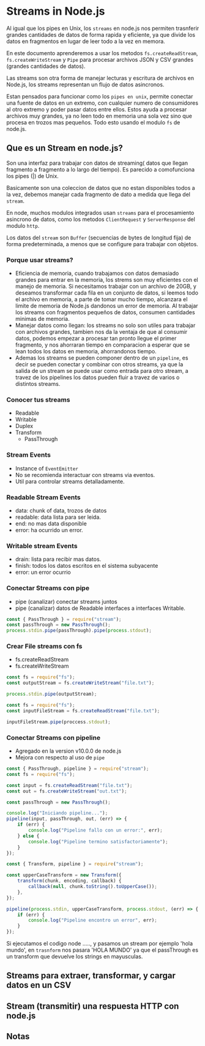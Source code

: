 # Streams in Node.js

Al igual que los pipes en Unix, los `streams` en node.js nos permiten trasnferir grandes cantidades de datos de forma
rapida y eficiente, ya que divide los datos en fragmentos en lugar de leer todo a la vez en memora.

En este documento aprenderemos a usar los metodos `fs.createReadStream`, `fs.createWriteStream` y `Pipe` para procesar
archivos JSON y CSV grandes (grandes cantidades de datos).

Las streams son otra forma de manejar lecturas y escritura de archivos en Node.js, los streams representan un flujo de datos asincronos.

Estan pensados para funcionar como los `pipes en unix`, permite conectar una fuente de datos en un extremo, con cualquier numero de consumidores al otro extremo y poder pasar datos entre ellos.
Estos ayuda a procesar archivos muy grandes, ya no leen todo en memoria una sola vez sino que procesa en trozos mas pequeños. Todo esto usando el modulo `fs` de node.js.

## Que es un Stream en node.js?

Son una interfaz para trabajar con datos de streaming( datos que llegan fragmento a fragmento a lo largo del tiempo). Es parecido a comofunciona los pipes (|) de Unix.

Basicamente son una coleccion de datos que no estan disponibles todos a la vez, debemos manejar cada fragmento de dato a medida que llega del `stream`.

En node, muchos modulos integrados usan `streams` para el procesamiento asincrono de datos, como los metodos `ClientRequest` y `ServerResponse` del modulo `http`.

Los datos del `stream` son `Buffer` (secuencias de bytes de longitud fija) de forma predeterminada, a menos que se configure para trabajar con objetos.

### Porque usar streams?

-   Eficiencia de memoria, cuando trabajamos con datos demasiado grandes para entrar en la memoria, los strems son muy eficientes con el manejo de memoria.
    Si necesitamos trabajar con un archivo de 20GB, y deseamos transformar cada fila en un conjunto de datos, si leemos todo el archivo en memoria, a parte de tomar mucho tiempo, alcanzara el limite de memoria de Node.js dandonos un error de memoria. Al trabajar los streams con fragmentos pequeños de datos, consumen cantidades minimas de memoria.
-   Manejar datos como llegan: los streams no solo son utiles para trabajar con archivos grandes, tambien nos da la ventaja de que al consumir datos, podemos empezar a procesar tan pronto llegue el primer fragmento, y nos ahorraran tiempo en comparacion a esperar que se lean todos los datos en memoria, ahorrandonos tiempo.
-   Ademas los streams se pueden componer dentro de un `pipeline`, es decir se pueden conectar y combinar con otros streams, ya que la salida de un stream se puede usar como entrada para otro stream, a travez de los pipelines los datos pueden fluir a travez de varios o distintos streams.

### Conocer tus streams

-   Readable
-   Writable
-   Duplex
-   Transform
    -   PassThrough

### Stream Events

-   Instance of `EventEmitter`
-   No se recomienda interactuar con streams via eventos.
-   Util para controlar streams detalladamente.

### Readable Stream Events

-   data: chunk of data, trozos de datos
-   readable: data lista para ser leida.
-   end: no mas data disponible
-   error: ha ocurrido un error.

### Writable stream Events

-   drain: lista para recibir mas datos.
-   finish: todos los datos escritos en el sistema subyacente
-   error: un error ocurrio

### Conectar Streams con pipe

-   pipe (canalizar) conectar streams juntos
-   pipe (canalizar) datos de Readable interfaces a interfaces Writable.

```javascript
const { PassThrough } = require("stream");
const passThrough = new PassThrough();
process.stdin.pipe(passThrough).pipe(process.stdout);
```

### Crear File streams con fs

-   fs.createReadStream
-   fs.createWriteStream

```javascript
const fs = require("fs");
const outputStream = fs.createWriteStream("file.txt");

process.stdin.pipe(outputStream);
```

```javascript
const fs = require("fs");
const inputFileStream = fs.createReadStream("file.txt");

inputFileStream.pipe(proccess.stdout);
```

### Conectar Streams con pipeline

-   Agregado en la version v10.0.0 de node.js
-   Mejora con respecto al uso de `pipe`

```javascript
const { PassThrough, pipeline } = require("stream");
const fs = require("fs");

const input = fs.createReadStream("file.txt");
const out = fs.createWriteStream("out.txt");

const passThrough = new PassThrough();

console.log("Iniciando pipeline...");
pipeline(input, passThrough, out, (err) => {
    if (err) {
        console.log("Pipeline fallo con un error:", err);
    } else {
        console.log("Pipeline termino satisfactoriamente");
    }
});
```

```javascript
const { Transform, pipeline } = require("stream");

const upperCaseTransform = new Transform({
    transform(chunk, encoding, callback) {
        callback(null, chunk.toString().toUpperCase());
    },
});

pipeline(process.stdin, upperCaseTransform, process.stdout, (err) => {
    if (err) {
        console.log("Pipeline encontro un error", err);
    }
});
```

Si ejecutamos el codigo node ....., y pasamos un stream por ejemplo 'hola mundo', en `trasnform` nos pasara 'HOLA MUNDO' ya que el passThrough es un transform que devuelve los strings en mayusculas.

## Streams para extraer, transformar, y cargar datos en un CSV

## Stream (transmitir) una respuesta HTTP con node.js

## Notas

